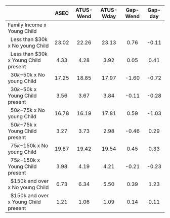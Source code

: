 
|                      |         ASEC |    ATUS-Wend |    ATUS-Wday |     Gap-Wend |      Gap-day |
| -------------------- | :----------: | :----------: | :----------: | :----------: | :----------: |
| Family Income x Young Child |              |              |              |              |              |
| &nbsp;&nbsp;Less than $30k x No young Child |        23.02 |        22.26 |        23.13 |         0.76 |        -0.11 |
| &nbsp;&nbsp;Less than $30k x Young Child present |         4.33 |         4.28 |         3.92 |         0.05 |         0.41 |
| &nbsp;&nbsp;$30k-$50k x No young Child |        17.25 |        18.85 |        17.97 |        -1.60 |        -0.72 |
| &nbsp;&nbsp;$30k-$50k x Young Child present |         3.56 |         3.67 |         3.84 |        -0.11 |        -0.28 |
| &nbsp;&nbsp;$50k-$75k x No young Child |        16.78 |        16.19 |        17.81 |         0.59 |        -1.03 |
| &nbsp;&nbsp;$50k-$75k x Young Child present |         3.27 |         3.73 |         2.98 |        -0.46 |         0.29 |
| &nbsp;&nbsp;$75k-$150k x No young Child |        19.87 |        19.42 |        19.54 |         0.45 |         0.33 |
| &nbsp;&nbsp;$75k-$150k x Young Child present |         3.98 |         4.19 |         4.21 |        -0.21 |        -0.23 |
| &nbsp;&nbsp;$150k and over x No young Child |         6.73 |         6.34 |         5.50 |         0.39 |         1.23 |
| &nbsp;&nbsp;$150k and over x Young Child present |         1.21 |         1.06 |         1.09 |         0.14 |         0.11 |

